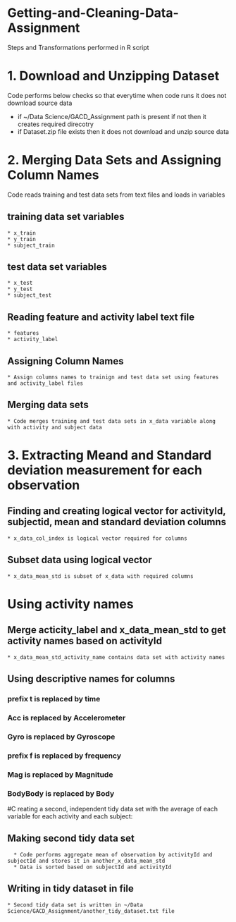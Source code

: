 # Getting-and-Cleaning-Data-Assignment
Steps and Transformations performed in R script

# 1. Download and Unzipping Dataset
Code performs below checks so that everytime when code runs it does not download source data
  * if ~/Data Science/GACD_Assignment path is present if not then it creates required direcotry
  * if Dataset.zip file exists then it does not download and unzip source data
  
 # 2. Merging Data Sets and Assigning Column Names
 Code reads training and test data sets from text files and loads in variables
 ## training data set variables
    * x_train
    * y_train
    * subject_train
## test data set variables
    * x_test
    * y_test
    * subject_test
    
## Reading feature and activity label text file
    * features
    * activity_label

## Assigning Column Names
    * Assign columns names to trainign and test data set using features and activity_label files
    
## Merging data sets
    * Code merges training and test data sets in x_data variable along with activity and subject data
    
# 3. Extracting Meand and Standard deviation measurement for each observation
## Finding and creating logical vector for activityId, subjectid, mean and standard deviation columns
    * x_data_col_index is logical vector required for columns
    
## Subset data using logical vector
    * x_data_mean_std is subset of x_data with required columns

# Using activity names
## Merge acticity_label and x_data_mean_std to get activity names based on activityId
    * x_data_mean_std_activity_name contains data set with activity names
   
  ## Using descriptive names for columns
  ### prefix t is replaced by time
  ### Acc is replaced by Accelerometer
  ### Gyro is replaced by Gyroscope
  ### prefix f is replaced by frequency
  ### Mag is replaced by Magnitude
  ### BodyBody is replaced by Body
  
  #C reating a second, independent tidy data set with the average of each variable for each activity and each subject:
  ## Making second tidy data set
      * Code performs aggregate mean of observation by activityId and subjectId and stores it in another_x_data_mean_std
      * Data is sorted based on subjectId and activityId
      
## Writing in tidy dataset in file
    * Second tidy data set is written in ~/Data Science/GACD_Assignment/another_tidy_dataset.txt file
  

    
